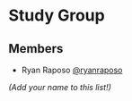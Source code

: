 # Study Group 

## Members

- Ryan Raposo [@ryanraposo](github.com/ryanraposo)

*(Add your name to this list!)*
